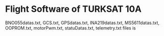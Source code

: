 # Flight Software of TURKSAT 10A

BNO055datas.txt,
GCS.txt,
GPSdatas.txt,
INA219datas.txt,
MS5611datas.txt,
OOPROM.txt,
motorPwm.txt,
statuDatas.txt,
telemetry.txt files is 
